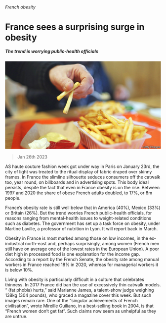 ###### French obesity

# France sees a surprising surge in obesity 

##### The trend is worrying public-health officials 

![image](images/20230128_EUP002.jpg) 

> Jan 26th 2023 

AS haute couture fashion week got under way in Paris on January 23rd, the city of light was treated to the ritual display of fabric draped over skinny frames. In France the slimline silhouette seduces consumers off the catwalk too, year round, on billboards and in advertising spots. This body ideal persists, despite the fact that even in France obesity is on the rise. Between 1997 and 2020 the share of obese French adults doubled, to 17%, or 8m people.

France’s obesity rate is still well below that in America (40%), Mexico (33%) or Britain (26%). But the trend worries French public-health officials, for reasons ranging from mental-health issues to weight-related conditions such as diabetes. The government has set up a task force on obesity, under Martine Laville, a professor of nutrition in Lyon. It will report back in March. 

Obesity in France is most marked among those on low incomes, in the ex-industrial north-east and, perhaps surprisingly, among women (French men still have on average one of the lowest rates in the European Union). A poor diet high in processed food is one explanation for the income gap. According to a report by the French Senate, the obesity rate among manual workers in France reached 18% in 2020, whereas for managerial workers it is below 10%. 

Living with obesity is particularly difficult in a culture that celebrates thinness. In 2017 France did ban the use of excessively thin catwalk models. “ (fat phobia) hurts,” said Marianne James, a talent-show judge weighing 138kg (304 pounds), who graced a magazine cover this week. But such images remain rare. One of the “singular achievements of French civilisation”, wrote Mireille Guiliano, in a best-selling book in 2004, is that “French women don’t get fat”. Such claims now seem as unhelpful as they are untrue.

